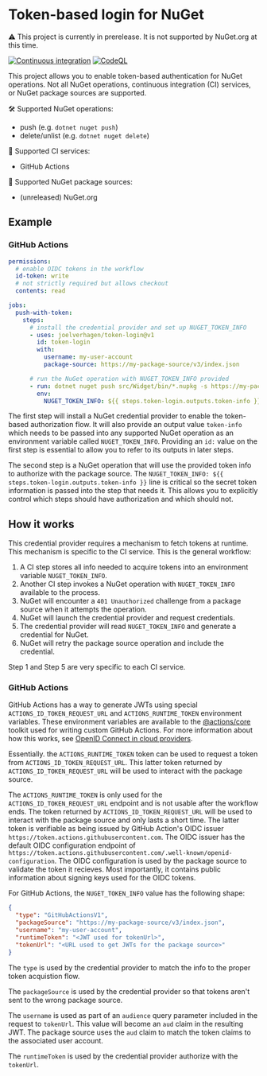 # Token-based login for NuGet

⚠️ This project is currently in prerelease. It is not supported by NuGet.org at this time.

[![Continuous
integration](https://github.com/joelverhagen/token-login/actions/workflows/ci.yml/badge.svg)](https://github.com/joelverhagen/token-login/actions/workflows/ci.yml)
[![CodeQL](https://github.com/joelverhagen/token-login/actions/workflows/codeql.yml/badge.svg)](https://github.com/joelverhagen/token-login/actions/workflows/codeql.yml)

This project allows you to enable token-based authentication for NuGet operations. Not all NuGet operations, continuous
integration (CI) services, or NuGet package sources are supported.

🛠️ Supported NuGet operations:
- push (e.g. `dotnet nuget push`)
- delete/unlist (e.g. `dotnet nuget delete`)

🚂 Supported CI services:
- GitHub Actions

🎁 Supported NuGet package sources:
- (unreleased) NuGet.org

## Example

### GitHub Actions

```yaml
permissions:
  # enable OIDC tokens in the workflow
  id-token: write
  # not strictly required but allows checkout
  contents: read

jobs:
  push-with-token:
    steps:
      # install the credential provider and set up NUGET_TOKEN_INFO
      - uses: joelverhagen/token-login@v1
        id: token-login
        with:
          username: my-user-account
          package-source: https://my-package-source/v3/index.json

      # run the NuGet operation with NUGET_TOKEN_INFO provided
      - run: dotnet nuget push src/Widget/bin/*.nupkg -s https://my-package-source/v3/index.json
        env:
          NUGET_TOKEN_INFO: ${{ steps.token-login.outputs.token-info }}
```

The first step will install a NuGet credential provider to enable the token-based authorization flow. It will also
provide an output value `token-info` which needs to be passed into any supported NuGet operation as an environment
variable called `NUGET_TOKEN_INFO`. Providing an `id:` value on the first step is essential to allow you to refer to its
outputs in later steps.

The second step is a NuGet operation that will use the provided token info to authorize with the package source. The
`NUGET_TOKEN_INFO: ${{ steps.token-login.outputs.token-info }}` line is critical so the secret token information is
passed into the step that needs it. This allows you to explicitly control which steps should have authorization and
which should not.

## How it works

This credential provider requires a mechanism to fetch tokens at runtime. This mechanism is specific to the CI service.
This is the general workflow:

1. A CI step stores all info needed to acquire tokens into an environment variable `NUGET_TOKEN_INFO`.
2. Another CI step invokes a NuGet operation with `NUGET_TOKEN_INFO` available to the process.
3. NuGet will encounter a `401 Unauthorized` challenge from a package source when it attempts the operation.
4. NuGet will launch the credential provider and request credentials.
5. The credential provider will read `NUGET_TOKEN_INFO` and generate a credential for NuGet.
6. NuGet will retry the package source operation and include the credential.

Step 1 and Step 5 are very specific to each CI service.

### GitHub Actions

GitHub Actions has a way to generate JWTs using special `ACTIONS_ID_TOKEN_REQUEST_URL` and `ACTIONS_RUNTIME_TOKEN`
environment variables. These environment variables are available to the
[@actions/core](https://www.npmjs.com/package/@actions/core) toolkit used for writing custom GitHub Actions. For more
information about how this works, see [OpenID Connect in cloud
providers](https://docs.github.com/en/actions/deployment/security-hardening-your-deployments/configuring-openid-connect-in-cloud-providers).

Essentially. the `ACTIONS_RUNTIME_TOKEN` token can be used to request a token from `ACTIONS_ID_TOKEN_REQUEST_URL`. This
latter token returned by `ACTIONS_ID_TOKEN_REQUEST_URL` will be used to interact with the package source.

The `ACTIONS_RUNTIME_TOKEN` is only used for the `ACTIONS_ID_TOKEN_REQUEST_URL` endpoint and is not usable after the
workflow ends. The token returned by `ACTIONS_ID_TOKEN_REQUEST_URL` will be used to interact with the package source and
only lasts a short time. The latter token is verifiable as being issued by GitHub Action's OIDC issuer
`https://token.actions.githubusercontent.com`. The OIDC issuer has the default OIDC configuration endpoint of
`https://token.actions.githubusercontent.com/.well-known/openid-configuration`. The OIDC configuration is used by the
package source to validate the token it recieves. Most importantly, it contains public information about signing keys
used for the OIDC tokens.

For GitHub Actions, the `NUGET_TOKEN_INFO` value has the following shape:

```json
{
  "type": "GitHubActionsV1",
  "packageSource": "https://my-package-source/v3/index.json",
  "username": "my-user-account",
  "runtimeToken": "<JWT used for tokenUrl>",
  "tokenUrl": "<URL used to get JWTs for the package source>"
}
```

The `type` is used by the credential provider to match the info to the proper token acquistion flow.

The `packageSource` is used by the credential provider so that tokens aren't sent to the wrong package source.

The `username` is used as part of an `audience` query parameter included in the request to `tokenUrl`. This value will
become an `aud` claim in the resulting JWT. The package source uses the `aud` claim to match the token claims to the
associated user account.

The `runtimeToken` is used by the credential provider authorize with the `tokenUrl`.
